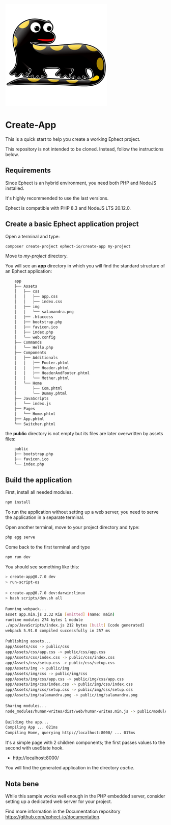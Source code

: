 ![Ephect](app/Assets/img/salamandra.png)

# Create-App

This is a quick start to help you create a working Ephect project.

This repository is not intended to be cloned. Instead, follow the instructions below.

## Requirements

Since Ephect is an hybrid environment, you need both PHP and NodeJS installed.

It's highly recommended to use the last versions. 

Ephect is compatible with PHP 8.3 and NodeJS LTS 20.12.0.

## Create a basic Ephect application project

Open a terminal and type:

```bash
composer create-project ephect-io/create-app my-project
```
Move to *my-project* directory.

You will see an **app** directory in which you will find the standard structure of an Ephect application:

```
    app
    ├── Assets
    │   ├── css
    │   │   ├── app.css
    │   │   ├── index.css
    │   ├── img
    │   │   └── salamandra.png
    │   ├── .htaccess
    │   ├── bootstrap.php
    │   ├── favicon.ico
    │   ├── index.php
    │   └── web.config
    ├── Commands
    │   └── Hello.php
    ├── Components
    │   ├── Additionals
    │   │   ├── Footer.phtml
    │   │   ├── Header.phtml
    │   │   ├── HeaderAndFooter.phtml
    │   │   └── Mother.phtml
    │   └── Home
    │       ├── Com.phtml
    │       └── Dummy.phtml
    ├── JavaScripts
    │   └── index.js
    ├── Pages
    │   └── Home.phtml
    ├── App.phtml
    └── Switcher.phtml
```

the **public** directory is not empty but its files are later overwritten by assets files:

```
    public
    ├── bootstrap.php
    ├── favicon.ico
    └── index.php
```

## Build the application

First, install all needed modules.

```bash
npm install
```

To run the application without setting up a web server, you need to serve the application in a separate terminal. 

Open another terminal, move to your project directory and type:

```bash
php egg serve
```

Come back to the first terminal and type
```bash
npm run dev
```

 You should see something like this:

```bash
> create-app@0.7.0 dev
> run-script-os

> create-app@0.7.0 dev:darwin:linux
> bash scripts/dev.sh all

Running webpack...
asset app.min.js 2.32 KiB [emitted] (name: main)
runtime modules 274 bytes 1 module
./app/JavaScripts/index.js 212 bytes [built] [code generated]
webpack 5.91.0 compiled successfully in 257 ms

Publishing assets...
app/Assets/css -> public/css
app/Assets/css/app.css -> public/css/app.css
app/Assets/css/index.css -> public/css/index.css
app/Assets/css/setup.css -> public/css/setup.css
app/Assets/img -> public/img
app/Assets/img/css -> public/img/css
app/Assets/img/css/app.css -> public/img/css/app.css
app/Assets/img/css/index.css -> public/img/css/index.css
app/Assets/img/css/setup.css -> public/img/css/setup.css
app/Assets/img/salamandra.png -> public/img/salamandra.png

Sharing modules...
node_modules/human-writes/dist/web/human-writes.min.js -> public/modules/human-writes.min.js

Building the app...
Compiling App ... 021ms
Compiling Home, querying http://localhost:8000/ ... 017ms
```

It's a simple page with 2 children components; the first passes values to the second with useState hook.
- http://localhost:8000/

You will find the generated application in the directory *cache*.

## Nota bene

While this sample works well enough in the PHP embedded server, consider setting up a dedicated web server for your project.

Find more information in the Documentation repository https://github.com/ephect-io/documentation.

